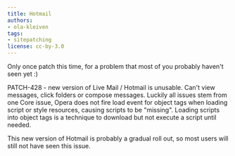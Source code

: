 ```yaml
---
title: Hotmail
authors:
- ola-kleiven
tags:
- sitepatching
license: cc-by-3.0
---
```

Only once patch this time, for a problem that most of you probably haven&#39;t seen yet :)

PATCH-428 - new version of Live Mail / Hotmail is unusable. Can&#39;t view messages, click folders or compose messages. Luckily all issues stem from one Core issue, Opera does not fire load event for object tags when loading script or style resources, causing scripts to be &quot;missing&quot;. Loading scripts into object tags is a technique to download but not execute a script until needed.

This new version of Hotmail is probably a gradual roll out, so most users will still not have seen this issue.
